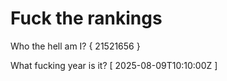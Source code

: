 # Fuck the rankings

Who the hell am I?
{ 21521656 }

What fucking year is it?
[ 2025-08-09T10:10:00Z ]
